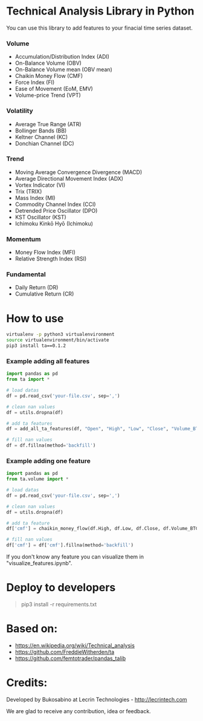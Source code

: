 # Technical Analysis Library in Python

You can use this library to add features to your finacial time series dataset.

### Volume

* Accumulation/Distribution Index (ADI)
* On-Balance Volume (OBV)
* On-Balance Volume mean (OBV mean)
* Chaikin Money Flow (CMF)
* Force Index (FI)
* Ease of Movement (EoM, EMV)
* Volume-price Trend (VPT)

### Volatility

* Average True Range (ATR)
* Bollinger Bands (BB)
* Keltner Channel (KC)
* Donchian Channel (DC)

### Trend

* Moving Average Convergence Divergence (MACD)
* Average Directional Movement Index (ADX)
* Vortex Indicator (VI)
* Trix (TRIX)
* Mass Index (MI)
* Commodity Channel Index (CCI)
* Detrended Price Oscillator (DPO)
* KST Oscillator (KST)
* Ichimoku Kinkō Hyō (Ichimoku)

### Momentum

* Money Flow Index (MFI)
* Relative Strength Index (RSI)

### Fundamental

* Daily Return (DR)
* Cumulative Return (CR)


# How to use


```sh
virtualenv -p python3 virtualenvironment
source virtualenvironment/bin/activate
pip3 install ta==0.1.2
```

### Example adding all features

```python
import pandas as pd
from ta import *

# load datas
df = pd.read_csv('your-file.csv', sep=',')

# clean nan values
df = utils.dropna(df)

# add ta features
df = add_all_ta_features(df, "Open", "High", "Low", "Close", "Volume_BTC")

# fill nan values
df = df.fillna(method='backfill')
```


### Example adding one feature

```python
import pandas as pd
from ta.volume import *

# load datas
df = pd.read_csv('your-file.csv', sep=',')

# clean nan values
df = utils.dropna(df)

# add ta feature
df['cmf'] = chaikin_money_flow(df.High, df.Low, df.Close, df.Volume_BTC)

# fill nan values
df['cmf'] = df['cmf'].fillna(method='backfill')
```


If you don't know any feature you can visualize them in "visualize_features.ipynb".


# Deploy to developers

> pip3 install -r requirements.txt


# Based on:

* https://en.wikipedia.org/wiki/Technical_analysis
* https://github.com/FreddieWitherden/ta
* https://github.com/femtotrader/pandas_talib


# Credits:

Developed by Bukosabino at Lecrin Technologies - http://lecrintech.com

We are glad to receive any contribution, idea or feedback.

